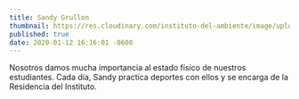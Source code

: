 ```yaml
---
title: Sandy Grullon
thumbnail: https://res.cloudinary.com/instituto-del-ambiente/image/upload/teachers/sandy-grullon.jpg
published: true
date: 2020-01-12 16:16:01 -0600
---
```


Nosotros damos mucha importancia al estado físico de nuestros estudiantes. Cada día, Sandy practica deportes con ellos y se encarga de la Residencia del Instituto.
